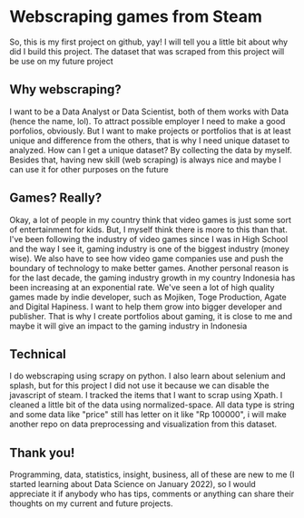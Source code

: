 # Webscraping games from Steam

So, this is my first project on github, yay! I will tell you a little bit about why did I build this project. The dataset that was scraped from this project will be use on my future project

## Why webscraping?

I want to be a Data Analyst or Data Scientist, both of them works with Data (hence the name, lol). To attract possible employer I need to make a good porfolios, obviously. But I want to make projects or portfolios that is at least unique and difference from the others, that is why I need unique dataset to analyzed. How can I get a unique dataset? By collecting the data by myself. Besides that, having new skill (web scraping) is always nice and maybe I can use it for other purposes on the future

## Games? Really?

Okay, a lot of people in my country think that video games is just some sort of entertainment for kids. But, I myself think there is more to this than that. I've been following the industry of video games since I was in High School and the way I see it, gaming industry is one of the biggest industry (money wise). We also have to see how video game companies use and push the boundary of technology to make better games. Another personal reason is for the last decade, the gaming industry growth in my country Indonesia has been increasing at an exponential rate.  We've seen a lot of high quality games made by indie developer, such as Mojiken, Toge Production, Agate and Digital Hapiness. I want to help them grow into bigger developer and publisher. That is why I create portfolios about gaming, it is close to me and maybe it will give an impact to the gaming industry in Indonesia

## Technical

I do webscraping using scrapy on python. I also learn about selenium and splash, but for this project I did not use it because we can disable the javascript of steam. I tracked the items that I want to scrap using Xpath. I cleaned a little bit of the data using normalized-space. 
All data type is string and some data like "price" still has letter on it like "Rp 100000", i will make another repo on data preprocessing and visualization from this dataset.

## Thank you!

Programming, data, statistics, insight, business, all of these are new to me (I started learning about Data Science on January 2022), so I would appreciate it if anybody who has tips, comments or anything can share their thoughts on my current and future projects.
